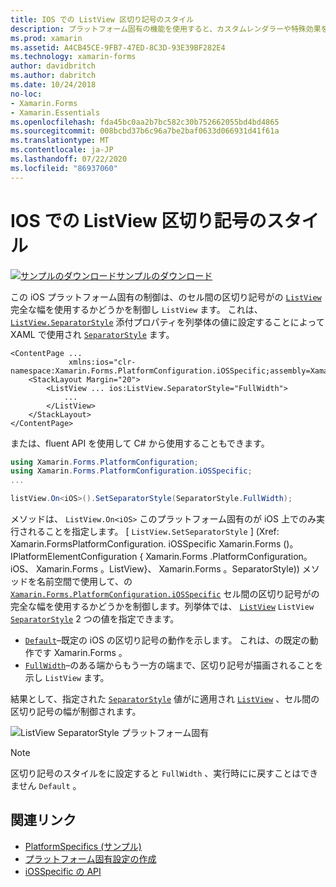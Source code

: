 ```yaml
---
title: IOS での ListView 区切り記号のスタイル
description: プラットフォーム固有の機能を使用すると、カスタムレンダラーや特殊効果を実装することなく、特定のプラットフォームでのみ使用できる機能を使用できます。 この記事では、ListView のセル間の区切り記号が ListView の完全な幅を使用するかどうかを制御する iOS プラットフォーム固有のを使用する方法について説明します。
ms.prod: xamarin
ms.assetid: A4CB45CE-9FB7-47ED-8C3D-93E39BF282E4
ms.technology: xamarin-forms
author: davidbritch
ms.author: dabritch
ms.date: 10/24/2018
no-loc:
- Xamarin.Forms
- Xamarin.Essentials
ms.openlocfilehash: fda45bc0aa2b7bc582c30b752662055bd4bd4865
ms.sourcegitcommit: 008bcbd37b6c96a7be2baf0633d066931d41f61a
ms.translationtype: MT
ms.contentlocale: ja-JP
ms.lasthandoff: 07/22/2020
ms.locfileid: "86937060"
---
```

# <a name="listview-separator-style-on-ios"></a>IOS での ListView 区切り記号のスタイル

[![サンプルのダウンロード](~/media/shared/download.png)サンプルのダウンロード](https://docs.microsoft.com/samples/xamarin/xamarin-forms-samples/userinterface-platformspecifics)

この iOS プラットフォーム固有の制御は、のセル間の区切り記号がの [`ListView`](xref:Xamarin.Forms.ListView) 完全な幅を使用するかどうかを制御し `ListView` ます。 これは、 [`ListView.SeparatorStyle`](xref:Xamarin.Forms.PlatformConfiguration.iOSSpecific.ListView.SeparatorStyleProperty) 添付プロパティを列挙体の値に設定することによって XAML で使用され [`SeparatorStyle`](xref:Xamarin.Forms.PlatformConfiguration.iOSSpecific.SeparatorStyle) ます。

```xaml
<ContentPage ...
             xmlns:ios="clr-namespace:Xamarin.Forms.PlatformConfiguration.iOSSpecific;assembly=Xamarin.Forms.Core">
    <StackLayout Margin="20">
        <ListView ... ios:ListView.SeparatorStyle="FullWidth">
            ...
        </ListView>
    </StackLayout>
</ContentPage>
```

または、fluent API を使用して C# から使用することもできます。

```csharp
using Xamarin.Forms.PlatformConfiguration;
using Xamarin.Forms.PlatformConfiguration.iOSSpecific;
...

listView.On<iOS>().SetSeparatorStyle(SeparatorStyle.FullWidth);
```

メソッドは、 `ListView.On<iOS>` このプラットフォーム固有のが iOS 上でのみ実行されることを指定します。 [ `ListView.SetSeparatorStyle` ] (Xref: Xamarin.FormsPlatformConfiguration. iOSSpecific Xamarin.Forms ()。IPlatformElementConfiguration { Xamarin.Forms .PlatformConfiguration。 iOS、 Xamarin.Forms 。ListView}、 Xamarin.Forms 。SeparatorStyle)) メソッドを名前空間で使用して、の [`Xamarin.Forms.PlatformConfiguration.iOSSpecific`](xref:Xamarin.Forms.PlatformConfiguration.iOSSpecific) セル間の区切り記号がの完全な幅を使用するかどうかを制御します。列挙体では、 [`ListView`](xref:Xamarin.Forms.ListView) `ListView` [`SeparatorStyle`](xref:Xamarin.Forms.PlatformConfiguration.iOSSpecific.SeparatorStyle) 2 つの値を指定できます。

- [`Default`](xref:Xamarin.Forms.PlatformConfiguration.iOSSpecific.SeparatorStyle.Default)–既定の iOS の区切り記号の動作を示します。 これは、の既定の動作です Xamarin.Forms 。
- [`FullWidth`](xref:Xamarin.Forms.PlatformConfiguration.iOSSpecific.SeparatorStyle.FullWidth)–のある端からもう一方の端まで、区切り記号が描画されることを示し `ListView` ます。

結果として、指定された [`SeparatorStyle`](xref:Xamarin.Forms.PlatformConfiguration.iOSSpecific.SeparatorStyle) 値がに適用され [`ListView`](xref:Xamarin.Forms.ListView) 、セル間の区切り記号の幅が制御されます。

![ListView SeparatorStyle プラットフォーム固有](listview-separator-style-images/listview-separatorstyle.png)

> [!NOTE]
> 区切り記号のスタイルをに設定すると `FullWidth` 、実行時にに戻すことはできません `Default` 。

## <a name="related-links"></a>関連リンク

- [PlatformSpecifics (サンプル)](https://docs.microsoft.com/samples/xamarin/xamarin-forms-samples/userinterface-platformspecifics)
- [プラットフォーム固有設定の作成](~/xamarin-forms/platform/platform-specifics/index.md#creating-platform-specifics)
- [iOSSpecific の API](xref:Xamarin.Forms.PlatformConfiguration.iOSSpecific)

